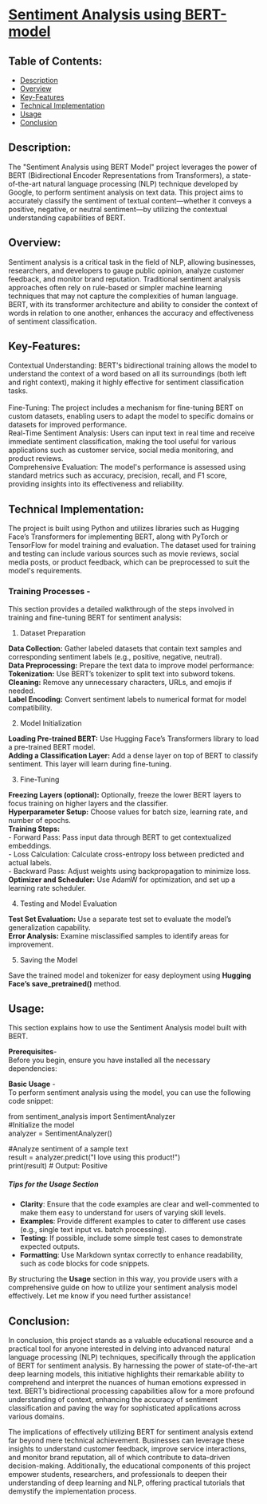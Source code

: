 # <u> Sentiment Analysis using BERT-model </u>

## Table of Contents: <br>
- [Description](#description)
- [Overview](#overview)
- [Key-Features](#key-features)
- [Technical Implementation](#technical-implementation)
- [Usage](#usage)
- [Conclusion](#conclusion)

## Description: <br>
The "Sentiment Analysis using BERT Model" project leverages the power of BERT (Bidirectional Encoder Representations from Transformers), a state-of-the-art natural language processing (NLP) technique developed by Google, to perform sentiment analysis on text data. This project aims to accurately classify the sentiment of textual content—whether it conveys a positive, negative, or neutral sentiment—by utilizing the contextual understanding capabilities of BERT.

## Overview: <br>
Sentiment analysis is a critical task in the field of NLP, allowing businesses, researchers, and developers to gauge public opinion, analyze customer feedback, and monitor brand reputation. Traditional sentiment analysis approaches often rely on rule-based or simpler machine learning techniques that may not capture the complexities of human language. BERT, with its transformer architecture and ability to consider the context of words in relation to one another, enhances the accuracy and effectiveness of sentiment classification.

## Key-Features: <br>
Contextual Understanding: BERT's bidirectional training allows the model to understand the context of a word based on all its surroundings (both left and right context), making it highly effective for sentiment classification tasks.<br><br>
Fine-Tuning: The project includes a mechanism for fine-tuning BERT on custom datasets, enabling users to adapt the model to specific domains or datasets for improved performance.<br>
Real-Time Sentiment Analysis: Users can input text in real time and receive immediate sentiment classification, making the tool useful for various applications such as customer service, social media monitoring, and product reviews.<br>
Comprehensive Evaluation: The model's performance is assessed using standard metrics such as accuracy, precision, recall, and F1 score, providing insights into its effectiveness and reliability.<br>

## Technical Implementation: <br>
The project is built using Python and utilizes libraries such as Hugging Face’s Transformers for implementing BERT, along with PyTorch or TensorFlow for model training and evaluation. The dataset used for training and testing can include various sources such as movie reviews, social media posts, or product feedback, which can be preprocessed to suit the model's requirements.<br>

### Training Processes -<br>
This section provides a detailed walkthrough of the steps involved in training and fine-tuning BERT for sentiment analysis:

1) Dataset Preparation<br>

**Data Collection:** Gather labeled datasets that contain text samples and corresponding sentiment labels (e.g., positive, negative, neutral).<br>
**Data Preprocessing:** Prepare the text data to improve model performance:<br>
**Tokenization:** Use BERT’s tokenizer to split text into subword tokens.<br>
**Cleaning:** Remove any unnecessary characters, URLs, and emojis if needed.<br>
**Label Encoding:** Convert sentiment labels to numerical format for model compatibility.<br>

2) Model Initialization<br>

**Loading Pre-trained BERT:** Use Hugging Face’s Transformers library to load a pre-trained BERT model.<br>
**Adding a Classification Layer:** Add a dense layer on top of BERT to classify sentiment. This layer will learn during fine-tuning.<br>

3) Fine-Tuning<br>

**Freezing Layers (optional):** Optionally, freeze the lower BERT layers to focus training on higher layers and the classifier.<br>
**Hyperparameter Setup:** Choose values for batch size, learning rate, and number of epochs.<br>
**Training Steps:**<br>
     - Forward Pass: Pass input data through BERT to get contextualized embeddings.<br>
     - Loss Calculation: Calculate cross-entropy loss between predicted and actual labels.<br>
     - Backward Pass: Adjust weights using backpropagation to minimize loss.<br>
**Optimizer and Scheduler:** Use AdamW for optimization, and set up a learning rate scheduler.<br>

4) Testing and Model Evaluation<br>

**Test Set Evaluation:** Use a separate test set to evaluate the model’s generalization capability.<br>
**Error Analysis:** Examine misclassified samples to identify areas for improvement.<br>

5) Saving the Model

Save the trained model and tokenizer for easy deployment using **Hugging Face’s save_pretrained()** method.<br>

## Usage: <br>

This section explains how to use the Sentiment Analysis model built with BERT.

**Prerequisites**- <br>
Before you begin, ensure you have installed all the necessary dependencies:

**Basic Usage** - <br>
To perform sentiment analysis using the model, you can use the following code snippet:<br>

from sentiment_analysis import SentimentAnalyzer<br>
#Initialize the model<br>
analyzer = SentimentAnalyzer()

#Analyze sentiment of a sample text<br>
result = analyzer.predict("I love using this product!")<br>
print(result)  # Output: Positive


##### Tips for the Usage Section<br>

- **Clarity**: Ensure that the code examples are clear and well-commented to make them easy to understand for users of varying skill levels.<br>
- **Examples**: Provide different examples to cater to different use cases (e.g., single text input vs. batch processing).<br>
- **Testing**: If possible, include some simple test cases to demonstrate expected outputs.<br>
- **Formatting**: Use Markdown syntax correctly to enhance readability, such as code blocks for code snippets.<br>

By structuring the **Usage** section in this way, you provide users with a comprehensive guide on how to utilize your sentiment analysis model effectively. Let me know if you need further assistance!<br>

## Conclusion: <br>
In conclusion, this project stands as a valuable educational resource and a practical tool for anyone interested in delving into advanced natural language processing (NLP) techniques, specifically through the application of BERT for sentiment analysis. By harnessing the power of state-of-the-art deep learning models, this initiative highlights their remarkable ability to comprehend and interpret the nuances of human emotions expressed in text. BERT’s bidirectional processing capabilities allow for a more profound understanding of context, enhancing the accuracy of sentiment classification and paving the way for sophisticated applications across various domains.<br>

The implications of effectively utilizing BERT for sentiment analysis extend far beyond mere technical achievement. Businesses can leverage these insights to understand customer feedback, improve service interactions, and monitor brand reputation, all of which contribute to data-driven decision-making. Additionally, the educational components of this project empower students, researchers, and professionals to deepen their understanding of deep learning and NLP, offering practical tutorials that demystify the implementation process.<br>
